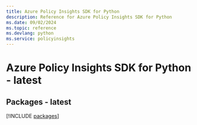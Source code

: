 ```yaml
---
title: Azure Policy Insights SDK for Python
description: Reference for Azure Policy Insights SDK for Python
ms.date: 09/02/2024
ms.topic: reference
ms.devlang: python
ms.service: policyinsights
---
```

# Azure Policy Insights SDK for Python - latest
## Packages - latest
[!INCLUDE [packages](policy-insights-index.md)]